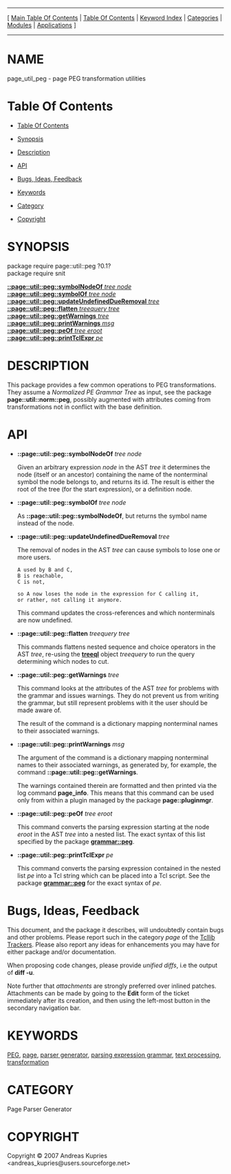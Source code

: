 
[//000000001]: # (page\_util\_peg \- Parser generator tools)
[//000000002]: # (Generated from file 'page\_util\_peg\.man' by tcllib/doctools with format 'markdown')
[//000000003]: # (Copyright &copy; 2007 Andreas Kupries <andreas\_kupries@users\.sourceforge\.net>)
[//000000004]: # (page\_util\_peg\(n\) 1\.0 tcllib "Parser generator tools")

<hr> [ <a href="../../../../toc.md">Main Table Of Contents</a> &#124; <a
href="../../../toc.md">Table Of Contents</a> &#124; <a
href="../../../../index.md">Keyword Index</a> &#124; <a
href="../../../../toc0.md">Categories</a> &#124; <a
href="../../../../toc1.md">Modules</a> &#124; <a
href="../../../../toc2.md">Applications</a> ] <hr>

# NAME

page\_util\_peg \- page PEG transformation utilities

# <a name='toc'></a>Table Of Contents

  - [Table Of Contents](#toc)

  - [Synopsis](#synopsis)

  - [Description](#section1)

  - [API](#section2)

  - [Bugs, Ideas, Feedback](#section3)

  - [Keywords](#keywords)

  - [Category](#category)

  - [Copyright](#copyright)

# <a name='synopsis'></a>SYNOPSIS

package require page::util::peg ?0\.1?  
package require snit  

[__::page::util::peg::symbolNodeOf__ *tree* *node*](#1)  
[__::page::util::peg::symbolOf__ *tree* *node*](#2)  
[__::page::util::peg::updateUndefinedDueRemoval__ *tree*](#3)  
[__::page::util::peg::flatten__ *treequery* *tree*](#4)  
[__::page::util::peg::getWarnings__ *tree*](#5)  
[__::page::util::peg::printWarnings__ *msg*](#6)  
[__::page::util::peg::peOf__ *tree* *eroot*](#7)  
[__::page::util::peg::printTclExpr__ *pe*](#8)  

# <a name='description'></a>DESCRIPTION

This package provides a few common operations to PEG transformations\. They
assume a *Normalized PE Grammar Tree* as input, see the package
__page::util::norm::peg__, possibly augmented with attributes coming from
transformations not in conflict with the base definition\.

# <a name='section2'></a>API

  - <a name='1'></a>__::page::util::peg::symbolNodeOf__ *tree* *node*

    Given an arbitrary expression *node* in the AST *tree* it determines the
    node \(itself or an ancestor\) containing the name of the nonterminal symbol
    the node belongs to, and returns its id\. The result is either the root of
    the tree \(for the start expression\), or a definition node\.

  - <a name='2'></a>__::page::util::peg::symbolOf__ *tree* *node*

    As __::page::util::peg::symbolNodeOf__, but returns the symbol name
    instead of the node\.

  - <a name='3'></a>__::page::util::peg::updateUndefinedDueRemoval__ *tree*

    The removal of nodes in the AST *tree* can cause symbols to lose one or
    more users\.

        A used by B and C,
        B is reachable,
        C is not,

        so A now loses the node in the expression for C calling it,
        or rather, not calling it anymore.

    This command updates the cross\-references and which nonterminals are now
    undefined\.

  - <a name='4'></a>__::page::util::peg::flatten__ *treequery* *tree*

    This commands flattens nested sequence and choice operators in the AST
    *tree*, re\-using the __[treeql](\.\./treeql/treeql\.md)__ object
    *treequery* to run the query determining which nodes to cut\.

  - <a name='5'></a>__::page::util::peg::getWarnings__ *tree*

    This command looks at the attributes of the AST *tree* for problems with
    the grammar and issues warnings\. They do not prevent us from writing the
    grammar, but still represent problems with it the user should be made aware
    of\.

    The result of the command is a dictionary mapping nonterminal names to their
    associated warnings\.

  - <a name='6'></a>__::page::util::peg::printWarnings__ *msg*

    The argument of the command is a dictionary mapping nonterminal names to
    their associated warnings, as generated by, for example, the command
    __::page::util::peg::getWarnings__\.

    The warnings contained therein are formatted and then printed via the log
    command __page\_info__\. This means that this command can be used only
    from within a plugin managed by the package __page::pluginmgr__\.

  - <a name='7'></a>__::page::util::peg::peOf__ *tree* *eroot*

    This command converts the parsing expression starting at the node *eroot*
    in the AST *tree* into a nested list\. The exact syntax of this list
    specified by the package __[grammar::peg](\.\./grammar\_peg/peg\.md)__\.

  - <a name='8'></a>__::page::util::peg::printTclExpr__ *pe*

    This command converts the parsing expression contained in the nested list
    *pe* into a Tcl string which can be placed into a Tcl script\. See the
    package __[grammar::peg](\.\./grammar\_peg/peg\.md)__ for the exact
    syntax of *pe*\.

# <a name='section3'></a>Bugs, Ideas, Feedback

This document, and the package it describes, will undoubtedly contain bugs and
other problems\. Please report such in the category *page* of the [Tcllib
Trackers](http://core\.tcl\.tk/tcllib/reportlist)\. Please also report any ideas
for enhancements you may have for either package and/or documentation\.

When proposing code changes, please provide *unified diffs*, i\.e the output of
__diff \-u__\.

Note further that *attachments* are strongly preferred over inlined patches\.
Attachments can be made by going to the __Edit__ form of the ticket
immediately after its creation, and then using the left\-most button in the
secondary navigation bar\.

# <a name='keywords'></a>KEYWORDS

[PEG](\.\./\.\./\.\./\.\./index\.md\#peg), [page](\.\./\.\./\.\./\.\./index\.md\#page),
[parser generator](\.\./\.\./\.\./\.\./index\.md\#parser\_generator), [parsing
expression grammar](\.\./\.\./\.\./\.\./index\.md\#parsing\_expression\_grammar), [text
processing](\.\./\.\./\.\./\.\./index\.md\#text\_processing),
[transformation](\.\./\.\./\.\./\.\./index\.md\#transformation)

# <a name='category'></a>CATEGORY

Page Parser Generator

# <a name='copyright'></a>COPYRIGHT

Copyright &copy; 2007 Andreas Kupries <andreas\_kupries@users\.sourceforge\.net>
